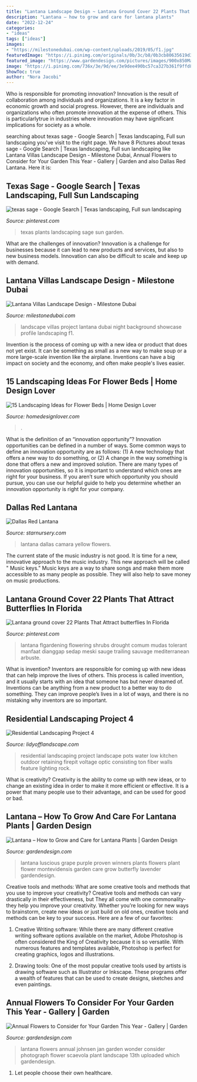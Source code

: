 ```yaml
---
title: "Lantana Landscape Design ~ Lantana Ground Cover 22 Plants That Attract Butterflies In Florida"
description: "Lantana – how to grow and care for lantana plants"
date: "2022-12-24"
categories:
- "ideas"
tags: ["ideas"]
images:
- "https://milestonedubai.com/wp-content/uploads/2019/05/f1.jpg"
featuredImage: "https://i.pinimg.com/originals/0b/3c/b8/0b3cb80635619d3834ebe68319fc9f98.png"
featured_image: "https://www.gardendesign.com/pictures/images/900x850Max/site_3/luscious-grape-lantana-purple-flower-proven-winners_13903.jpg"
image: "https://i.pinimg.com/736x/3e/9d/ee/3e9dee490bc57ca327b361f9ffd82cf7--xeriscape-plants-garden-plants.jpg"
ShowToc: true
author: "Nora Jacobi"
---
```



Who is responsible for promoting innovation?
Innovation is the result of collaboration among individuals and organizations. It is a key factor in economic growth and social progress. However, there are individuals and organizations who often promote innovation at the expense of others. This is particularlytrue in industries where innovation may have significant implications for society as a whole.

	

		
searching about texas sage - Google Search | Texas landscaping, Full sun landscaping you've visit to the right page. We have 8 Pictures about texas sage - Google Search | Texas landscaping, Full sun landscaping like Lantana Villas Landscape Design - Milestone Dubai, Annual Flowers to Consider for Your Garden This Year - Gallery | Garden and also Dallas Red Lantana. Here it is:
		
    
## Texas Sage - Google Search | Texas Landscaping, Full Sun Landscaping

<img loading=lazy src="https://i.pinimg.com/736x/3e/9d/ee/3e9dee490bc57ca327b361f9ffd82cf7--xeriscape-plants-garden-plants.jpg" onerror="this.onerror=null;this.src='https://tse4.mm.bing.net/th?id=OIP.Lwb3O2BIIp823ozEorvNBgHaFj&amp;pid=15.1';" alt="texas sage - Google Search | Texas landscaping, Full sun landscaping">

_Source: pinterest.com_

>texas plants landscaping sage sun garden. 

	

What are the challenges of innovation?
Innovation is a challenge for businesses because it can lead to new products and services, but also to new business models. Innovation can also be difficult to scale and keep up with demand.

    
## Lantana Villas Landscape Design - Milestone Dubai

<img loading=lazy src="https://milestonedubai.com/wp-content/uploads/2019/05/f1.jpg" onerror="this.onerror=null;this.src='https://tse1.mm.bing.net/th?id=OIP.wa7pbYskM_zll29v8alqpwHaE7&amp;pid=15.1';" alt="Lantana Villas Landscape Design - Milestone Dubai">

_Source: milestonedubai.com_

>landscape villas project lantana dubai night background showcase profile landscaping f1. 

	

Invention is the process of coming up with a new idea or product that does not yet exist. It can be something as small as a new way to make soup or a more large-scale invention like the airplane. Inventions can have a big impact on society and the economy, and often make people's lives easier.

    
## 15 Landscaping Ideas For Flower Beds | Home Design Lover

<img loading=lazy src="http://homedesignlover.com/wp-content/uploads/2014/02/3-outdoor-retreat.jpg" onerror="this.onerror=null;this.src='https://tse1.mm.bing.net/th?id=OIP.jB5MfpN7SODRK6VQ8HtP8gHaFr&amp;pid=15.1';" alt="15 Landscaping Ideas for Flower Beds | Home Design Lover">

_Source: homedesignlover.com_

>. 

	

What is the definition of an “innovation opportunity”?
Innovation opportunities can be defined in a number of ways. Some common ways to define an innovation opportunity are as follows: (1) A new technology that offers a new way to do something, or (2) A change in the way something is done that offers a new and improved solution. 
There are many types of innovation opportunities, so it is important to understand which ones are right for your business. If you aren’t sure which opportunity you should pursue, you can use our helpful guide to help you determine whether an innovation opportunity is right for your company.

    
## Dallas Red Lantana

<img loading=lazy src="https://www.starnursery.com/wp-content/uploads/2017/06/lantana-red.jpg" onerror="this.onerror=null;this.src='https://tse4.mm.bing.net/th?id=OIP.Zlbd-JMfU1iITggXrVfBGgHaFj&amp;pid=15.1';" alt="Dallas Red Lantana">

_Source: starnursery.com_

>lantana dallas camara yellow flowers. 

	

The current state of the music industry is not good. It is time for a new, innovative approach to the music industry. This new approach will be called " Music keys." Music keys are a way to share songs and make them more accessible to as many people as possible. They will also help to save money on music productions.

    
## Lantana Ground Cover 22 Plants That Attract Butterflies In Florida

<img loading=lazy src="https://i.pinimg.com/originals/0b/3c/b8/0b3cb80635619d3834ebe68319fc9f98.png" onerror="this.onerror=null;this.src='https://tse3.mm.bing.net/th?id=OIP.cNWgCa8Xpkix0xO7Ms5gmgHaFU&amp;pid=15.1';" alt="Lantana ground cover 22 Plants That Attract butterflies In Florida">

_Source: pinterest.com_

>lantana flgardening flowering shrubs drought comum mudas tolerant manfaat dianggap sedap meski sauge trailing sauvage mediterranean arbuste. 

	

What is invention?
Inventors are responsible for coming up with new ideas that can help improve the lives of others. This process is called invention, and it usually starts with an idea that someone has but never dreamed of. Inventions can be anything from a new product to a better way to do something. They can improve people’s lives in a lot of ways, and there is no mistaking why inventors are so important.

    
## Residential Landscaping Project 4

<img loading=lazy src="http://www.lidyofflandscape.com/wp-content/uploads/2012/10/residential_landscaping_project3_0159.jpg" onerror="this.onerror=null;this.src='https://tse4.mm.bing.net/th?id=OIP.GyYGaND1xhMv1s-BhDf29gHaE9&amp;pid=15.1';" alt="Residential Landscaping Project 4">

_Source: lidyofflandscape.com_

>residential landscaping project landscape pots water low kitchen outdoor retaining firepit voltage optic consisting ton fiber walls feature lighting rock. 

	

What is creativity?
Creativity is the ability to come up with new ideas, or to change an existing idea in order to make it more efficient or effective. It is a power that many people use to their advantage, and can be used for good or bad.

    
## Lantana – How To Grow And Care For Lantana Plants | Garden Design

<img loading=lazy src="https://www.gardendesign.com/pictures/images/900x850Max/site_3/luscious-grape-lantana-purple-flower-proven-winners_13903.jpg" onerror="this.onerror=null;this.src='https://tse2.mm.bing.net/th?id=OIP.sYe782SYzHdWQkE9g4fh0QHaJ3&amp;pid=15.1';" alt="Lantana – How to Grow and Care for Lantana Plants | Garden Design">

_Source: gardendesign.com_

>lantana luscious grape purple proven winners plants flowers plant flower montevidensis garden care grow butterfly lavender gardendesign. 

	

Creative tools and methods: What are some creative tools and methods that you use to improve your creativity?
Creative tools and methods can vary drastically in their effectiveness, but They all come with one commonality- they help you improve your creativity. Whether you’re looking for new ways to brainstorm, create new ideas or just build on old ones, creative tools and methods can be key to your success. Here are a few of our favorites: 
1. Creative Writing software: While there are many different creative writing software options available on the market, Adobe Photoshop is often considered the King of Creativity because it is so versatile. With numerous features and templates available, Photoshop is perfect for creating graphics, logos and illustrations.

2. Drawing tools: One of the most popular creative tools used by artists is drawing software such as Illustrator or Inkscape. These programs offer a wealth of features that can be used to create designs, sketches and even paintings.

    
## Annual Flowers To Consider For Your Garden This Year - Gallery | Garden

<img loading=lazy src="http://www.gardendesign.com/pictures/images/600x600Max/annual-flowers-to-consider-for-your-garden-this-year_54/garden-design_8718.jpg" onerror="this.onerror=null;this.src='https://tse3.mm.bing.net/th?id=OIP.A_g9kS6jlZ3xNUzo_c9P1gAAAA&amp;pid=15.1';" alt="Annual Flowers to Consider for Your Garden This Year - Gallery | Garden">

_Source: gardendesign.com_

>lantana flowers annual johnsen jan garden wonder consider photograph flower scaevola plant landscape 13th uploaded which gardendesign. 

	

1. Let people choose their own healthcare.

